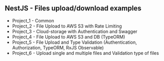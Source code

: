 ## NestJS - Files upload/download examples

- Project_1 - Common
- Project_2 - File Upload to AWS S3 with Rate Limiting
- Project_3 - Cloud-storage with Authentication and Swagger
- Project_4 - File Upload to AWS S3 and DB (TypeORM)
- Project_5 - File Upload and Type Validation (Authentication, Authorization, TypeORM, RxJS Observable)
- Project_6 - Upload single and multiple files and Validation type of files
